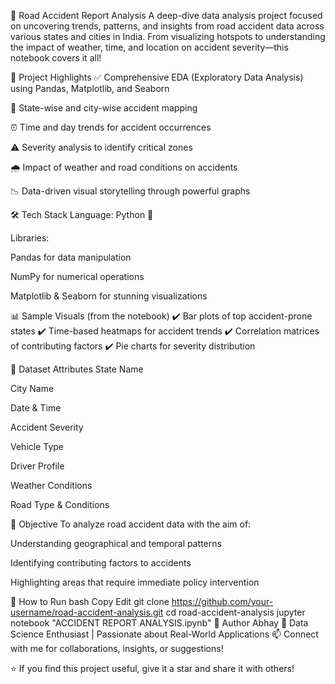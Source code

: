 🚗 Road Accident Report Analysis
A deep-dive data analysis project focused on uncovering trends, patterns, and insights from road accident data across various states and cities in India. From visualizing hotspots to understanding the impact of weather, time, and location on accident severity—this notebook covers it all!

📌 Project Highlights
✅ Comprehensive EDA (Exploratory Data Analysis) using Pandas, Matplotlib, and Seaborn

🌆 State-wise and city-wise accident mapping

⏰ Time and day trends for accident occurrences

⚠️ Severity analysis to identify critical zones

🌧️ Impact of weather and road conditions on accidents

📉 Data-driven visual storytelling through powerful graphs

🛠️ Tech Stack
Language: Python 🐍

Libraries:

Pandas for data manipulation

NumPy for numerical operations

Matplotlib & Seaborn for stunning visualizations

📊 Sample Visuals (from the notebook)
✔️ Bar plots of top accident-prone states
✔️ Time-based heatmaps for accident trends
✔️ Correlation matrices of contributing factors
✔️ Pie charts for severity distribution

📁 Dataset Attributes
State Name

City Name

Date & Time

Accident Severity

Vehicle Type

Driver Profile

Weather Conditions

Road Type & Conditions

🎯 Objective
To analyze road accident data with the aim of:

Understanding geographical and temporal patterns

Identifying contributing factors to accidents

Highlighting areas that require immediate policy intervention

🚀 How to Run
bash
Copy
Edit
git clone https://github.com/your-username/road-accident-analysis.git
cd road-accident-analysis
jupyter notebook "ACCIDENT REPORT ANALYSIS.ipynb"
📣 Author
Abhay
📍 Data Science Enthusiast | Passionate about Real-World Applications
📫 Connect with me for collaborations, insights, or suggestions!

⭐ If you find this project useful, give it a star and share it with others!
